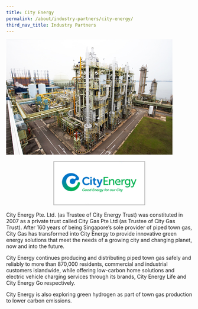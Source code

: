 ```yaml
---
title: City Energy
permalink: /about/industry-partners/city-energy/
third_nav_title: Industry Partners
---
```

<img src="/images/careers/industry-partners/city_gas_large.jpg" alt="City Energy" style="width: 450px; height: 312px;" /><br/>

<div style="text-align: center;">
    <a href="https://www.cityenergy.com.sg/" target="_blank"><img alt="City Energy" src="/images/common/partner-logos/city_energy.png" style="width: 250px; height: 120px; text-align: center;"></a>
</div>

City Energy Pte. Ltd. (as Trustee of City Energy Trust) was constituted in 2007 as a private trust called City Gas Pte Ltd (as Trustee of City Gas Trust). After 160 years of being Singapore’s sole provider of piped town gas, City Gas has transformed into City Energy to provide innovative green energy solutions that meet the needs of a growing city and changing planet, now and into the future.

City Energy continues producing and distributing piped town gas safely and reliably to more than 870,000 residents, commercial and industrial customers islandwide, while offering low-carbon home solutions and electric vehicle charging services through its brands, City Energy Life and City Energy Go respectively.

City Energy is also exploring green hydrogen as part of town gas production to lower carbon emissions.
